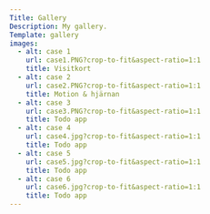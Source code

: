 ```yaml
---
Title: Gallery
Description: My gallery.
Template: gallery
images:
  - alt: case 1
    url: case1.PNG?crop-to-fit&aspect-ratio=1:1
    title: Visitkort
  - alt: case 2
    url: case2.PNG?crop-to-fit&aspect-ratio=1:1
    title: Motion & hjärnan
  - alt: case 3
    url: case3.PNG?crop-to-fit&aspect-ratio=1:1
    title: Todo app
  - alt: case 4
    url: case4.jpg?crop-to-fit&aspect-ratio=1:1
    title: Todo app
  - alt: case 5
    url: case5.jpg?crop-to-fit&aspect-ratio=1:1
    title: Todo app
  - alt: case 6
    url: case6.jpg?crop-to-fit&aspect-ratio=1:1
    title: Todo app
---
```


